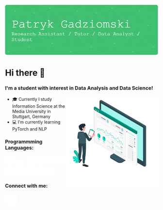![Header](./github-header-image.png)

<h1> Hi there 👋 </h1>

<h3>I'm a student with interest in Data Analysis and Data Science!</h3>

<img align="right" width="300px" src="https://github.com/PatrykGadziomski/PatrykGadziomski/blob/main/3515462.png">

<ul align="left">
  <li>🎓 Currently I study Information Science at the Media University in Stuttgart, Germany</li>
  <li>💻 I’m currently learning PyTorch and NLP</li>
</ul>

<h3>Programmming Languages:</h3>
<img src="https://github.com/PatrykGadziomski/PatrykGadziomski/blob/main/python.png" width="30px">
<img src="https://github.com/PatrykGadziomski/PatrykGadziomski/blob/main/R_logo.svg.png" width="30px">
<img src="https://github.com/PatrykGadziomski/PatrykGadziomski/blob/main/excel.png" width="30px">
<img src="https://github.com/PatrykGadziomski/PatrykGadziomski/blob/main/sql-server.png" width="30px">
<img src="https://github.com/PatrykGadziomski/PatrykGadziomski/blob/main/html.png" width="30px">
<img src="https://github.com/PatrykGadziomski/PatrykGadziomski/blob/main/css-3.png" width="30px">
<img src="https://github.com/PatrykGadziomski/PatrykGadziomski/blob/main/java-script.png" width="30px">
<img src="https://github.com/PatrykGadziomski/PatrykGadziomski/blob/main/visual-studio-code-logo-png-transparent.png" width="30px">
<img src="https://github.com/PatrykGadziomski/PatrykGadziomski/blob/main/tableau-LOGO-new02.5c999da7245fd3cb2ad15cde4bf90d0432b626ef.png" width="30px">
<img src="https://github.com/PatrykGadziomski/PatrykGadziomski/blob/main/github%20(1).png" width="30px">
<img src="https://github.com/PatrykGadziomski/PatrykGadziomski/blob/main/KNIME_Logo_5000x1303_transp.png" width="30px">


<h3>Connect with me:</h3>
<a href="https://www.linkedin.com/in/patryk-gadziomski-75215a239/" target="blank"><img src="https://github.com/PatrykGadziomski/PatrykGadziomski/blob/main/linkedin.png" width="40px"></a>

